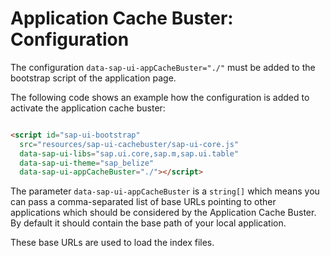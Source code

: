 <!-- loioc1c3e2f70066465dbb794c866b933ed5 -->

# Application Cache Buster: Configuration

The configuration `data-sap-ui-appCacheBuster="./"` must be added to the bootstrap script of the application page.

The following code shows an example how the configuration is added to activate the application cache buster:

```html

<script id="sap-ui-bootstrap"
  src="resources/sap-ui-cachebuster/sap-ui-core.js"
  data-sap-ui-libs="sap.ui.core,sap.m,sap.ui.table"
  data-sap-ui-theme="sap_belize"
  data-sap-ui-appCacheBuster="./"></script>
```

The parameter `data-sap-ui-appCacheBuster` is a `string[]` which means you can pass a comma-separated list of base URLs pointing to other applications which should be considered by the Application Cache Buster. By default it should contain the base path of your local application.

These base URLs are used to load the index files.

